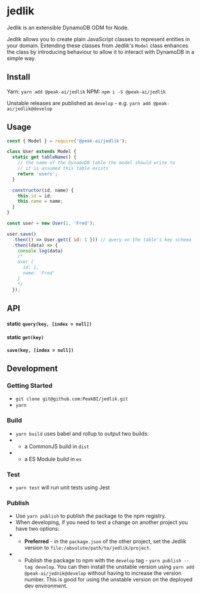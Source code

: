 # jedlik

Jedlik is an extensible DynamoDB ODM for Node.

Jedlik allows you to create plain JavaScript classes to represent entities in your domain.
Extending these classes from Jedlik's `Model` class enhances the class by introducing behaviour to allow it to interact with DynamoDB in a simple way.

## Install

Yarn:
`yarn add @peak-ai/jedlik`
NPM:
`npm i -S @peak-ai/jedlik`

Unstable releases are published as `develop` - e.g. `yarn add @peak-ai/jedlik@develop`

## Usage
```js
const { Model } = require('@peak-ai/jedlik');

class User extends Model {
  static get tableName() {
    // the name of the DynamoDB table the model should write to
    // it is assumed this table exists
    return 'users';
  }

  constructor(id, name) {
    this.id = id;
    this.name = name;
  }
}

const user = new User(1, 'Fred');

user.save()
  .then(() => User.get({ id: 1 })) // query on the table's key schema
  .then((data) => {
    console.log(data)
    /*
    User {
      id: 1,
      name: 'Fred'
    }
    */
  });
```
## API
#### static `query(key, [index = null])`
#### static `get(key)`
#### `save(key, [index = null])`

## Development
### Getting Started
- `git clone git@github.com:PeakBI/jedlik.git`
- `yarn`

### Build
- `yarn build` uses babel and rollup to output two builds:
- - a CommonJS build in `dist`
- - a ES Module build in `es`

### Test
- `yarn test` will run unit tests using Jest

### Publish
- Use `yarn publish` to publish the package to the npm registry.
- When developing, if you need to test a change on another project you have two options:
- - **Preferred** - in the `package.json` of the other project, set the Jedlik version to `file:/absolute/path/to/jedlik/project`.
- - Publish the package to npm with the `develop` tag - `yarn publish --tag develop`. You can then install the unstable version using `yarn add @peak-ai/jednik@develop` without having to increase the version number. This is good for using the unstable version on the deployed dev environment.
